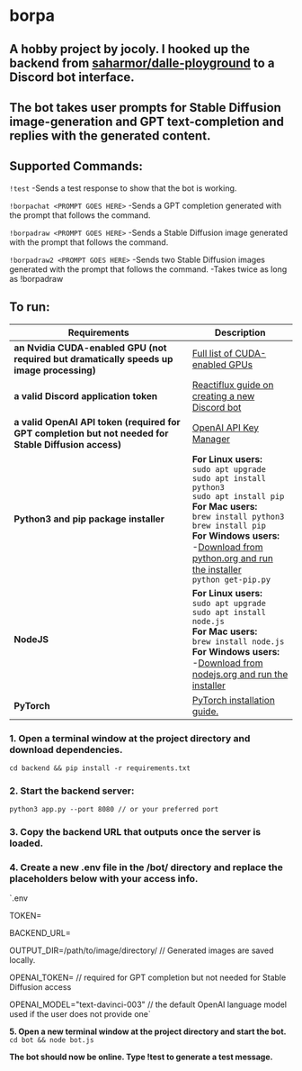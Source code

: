 # borpa

## A hobby project by jocoly. I hooked up the backend from [saharmor/dalle-ployground](https://github.com/saharmor/dalle-playground) to a Discord bot interface.

## The bot takes user prompts for Stable Diffusion image-generation and GPT text-completion and replies with the generated content.

## Supported Commands:
  `!test`
  -Sends a test response to show that the bot is working.

  `!borpachat <PROMPT GOES HERE>`
  -Sends a GPT completion generated with the prompt that follows the command.
  
  `!borpadraw <PROMPT GOES HERE>`
  -Sends a Stable Diffusion image generated with the prompt that follows the command.
  
  `!borpadraw2 <PROMPT GOES HERE>`
  -Sends two Stable Diffusion images generated with the prompt that follows the command.
  -Takes twice as long as !borpadraw

## To run:

| Requirements | Description |
| ----------- | ----------- |
| **an Nvidia CUDA-enabled GPU (not required but dramatically speeds up image processing)** | [Full list of CUDA-enabled GPUs](https://developer.nvidia.com/cuda-gpus) |
| **a valid Discord application token** | [Reactiflux guide on creating a new Discord bot](https://github.com/reactiflux/discord-irc/wiki/Creating-a-discord-bot-&-getting-a-token) |
| **a valid OpenAI API token (required for GPT completion but not needed for Stable Diffusion access)** | [OpenAI API Key Manager](https://platform.openai.com/account/api-keys) |
| **Python3 and pip package installer** | **For Linux users:**<br />`sudo apt upgrade`<br />`sudo apt install python3`<br />`sudo apt install pip`<br />**For Mac users:**<br />`brew install python3`<br />`brew install pip`<br />**For Windows users:**<br />-[Download from python.org and run the installer](https://www.python.org/downloads/)<br />`python get-pip.py` |
| **NodeJS** | **For Linux users:**<br />`sudo apt upgrade`<br />`sudo apt install node.js`<br />**For Mac users:**<br />`brew install node.js`<br />**For Windows users:**<br />-[Download from nodejs.org and run the installer](https://nodejs.org/en/download) |
| **PyTorch** | [PyTorch installation guide.](https://pytorch.org/get-started/locally/) |


### 1. Open a terminal window at the project directory and download dependencies.
`cd backend && pip install -r requirements.txt`


### 2. Start the backend server:
`python3 app.py --port 8080 // or your preferred port`

### 3. Copy the backend URL that outputs once the server is loaded.

### 4. Create a new .env file in the /bot/ directory and replace the placeholders below with your access info.

`.env

TOKEN=<YOUR DISCORD APPLICATION TOKEN GOES HERE>

BACKEND_URL=<BACKEND URL GOES HERE>

OUTPUT_DIR=/path/to/image/directory/ // Generated images are saved locally.

OPENAI_TOKEN=<YOUR OPENAI TOKEN GOES HERE> // required for GPT completion but not needed for Stable Diffusion access

OPENAI_MODEL="text-davinci-003" // the default OpenAI language model used if the user does not provide one`


**5. Open a new terminal window at the project directory and start the bot.**
`cd bot && node bot.js`

**The bot should now be online. Type !test to generate a test message.**
  
